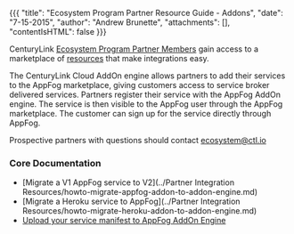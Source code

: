 {{{
  "title": "Ecosystem Program Partner Resource Guide - Addons",
  "date": "7-15-2015",
  "author": "Andrew Brunette",
  "attachments": [],
  "contentIsHTML": false
}}}


CenturyLink [Ecosystem Program Partner Members](centurylink-cloud-ecosystem-program-guide.md) gain access to a marketplace of [resources](ecosystem-program-resources.md) that make integrations easy.

The CenturyLink Cloud AddOn engine allows partners to add their services to the AppFog marketplace, giving customers access to service broker delivered services.  Partners register their service with the AppFog AddOn engine.  The service is then visible to the AppFog user through the AppFog marketplace.  The customer can sign up for the service directly through AppFog.

Prospective partners with questions should contact ecosystem@ctl.io

### Core Documentation

  * [Migrate a V1 AppFog service to V2](../Partner Integration Resources/howto-migrate-appfog-addon-to-addon-engine.md)
  * [Migrate a Heroku service to AppFog](../Partner Integration Resources/howto-migrate-heroku-addon-to-addon-engine.md)
  * [Upload your service manifest to AppFog AddOn Engine](../General/upload-service-manifests-to-addon-engine.md)
